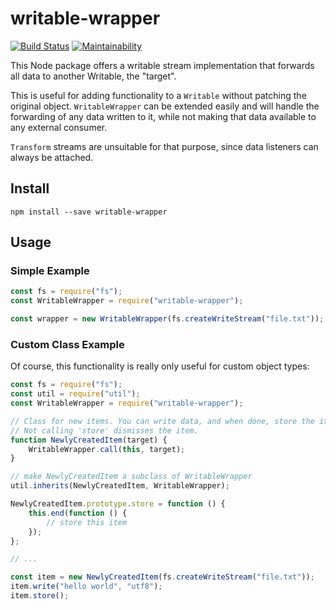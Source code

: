 # writable-wrapper

[![Build Status](https://travis-ci.org/meyfa/writable-wrapper.svg?branch=master)](https://travis-ci.org/meyfa/writable-wrapper)
[![Maintainability](https://api.codeclimate.com/v1/badges/1c1c78851c5a0ccda78b/maintainability)](https://codeclimate.com/github/meyfa/writable-wrapper/maintainability)

This Node package offers a writable stream implementation that forwards all data
to another Writable, the "target".

This is useful for adding functionality to a `Writable` without patching the
original object. `WritableWrapper` can be extended easily and will handle the
forwarding of any data written to it, while not making that data available to
any external consumer.

`Transform` streams are unsuitable for that purpose, since data listeners can
always be attached.

## Install

```
npm install --save writable-wrapper
```

## Usage

### Simple Example

```javascript
const fs = require("fs");
const WritableWrapper = require("writable-wrapper");

const wrapper = new WritableWrapper(fs.createWriteStream("file.txt"));
```

### Custom Class Example

Of course, this functionality is really only useful for custom object types:

```javascript
const fs = require("fs");
const util = require("util");
const WritableWrapper = require("writable-wrapper");

// Class for new items. You can write data, and when done, store the item.
// Not calling 'store' dismisses the item.
function NewlyCreatedItem(target) {
    WritableWrapper.call(this, target);
}

// make NewlyCreatedItem a subclass of WritableWrapper
util.inherits(NewlyCreatedItem, WritableWrapper);

NewlyCreatedItem.prototype.store = function () {
    this.end(function () {
        // store this item
    });
};

// ...

const item = new NewlyCreatedItem(fs.createWriteStream("file.txt"));
item.write("hello world", "utf8");
item.store();
```
